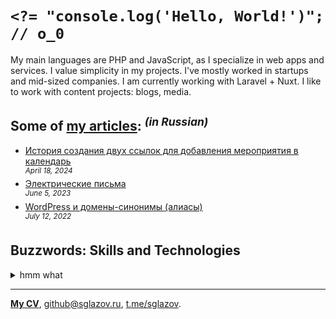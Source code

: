 # `<?= "console.log('Hello, World!')"; // o_0`
My main languages are PHP and JavaScript, as I specialize in web apps and services. I value simplicity in my projects. I've mostly worked in startups and mid-sized companies. I am currently working with Laravel + Nuxt. I like to work with content projects: blogs, media.

## Some of [my articles](https://sglazov.ru/notes/): <sup>_(in Russian)_</sup>

* [История создания двух ссылок для добавления мероприятия в календарь](https://sglazov.ru/notes/add-to-calendar/) <br />
<sup>_April 18, 2024_</sup>
* [Электрические письма](https://sglazov.ru/notes/emails/) <br />
<sup>_June 5, 2023_</sup>
* [WordPress и домены-синонимы (алиасы)](https://sglazov.ru/notes/wordpress-domains/) <br />
<sup>_July 12, 2022_</sup>


## Buzzwords: Skills and Technologies
<details>
  <summary>hmm what</summary>

  Livewire, SCSS, Bitbucket, Zeplin, MAMP, Photoshop, Sketch, HTML, Composer, TimeWeb, React, Nginx, Shell, MySQL, Blade, phpMyAdmin, Cypress, Markdown, Docker, GitHub, Stylus, PHP, HTTPie, Deployer.php, GitLab, PostCSS, Laravel, Figma, Vite, CloudPayments API, SEO, Tinkoff API, Eloquent ORM, Git, Nuxt, Pug (Jade), Grunt, Gulp, Bootstrap, styled-components, webpack, Nunjucks, Vue, SVG, ispmanager, WordPress, Apache, CSS, GitHub Actions, Flarum, Less, Shop-Script, БЭМ, Laravel Nova, Tailwind, JavaScript, Reg.ru, jQuery, Eleventy (11ty), Accessibility (a11y), Makefile.
</details>

----
[**My CV**](https://sglazov.ru/cv/), [github@sglazov.ru](mailto:github@sglazov.ru), [t.me/sglazov](https://t.me/sglazov).
